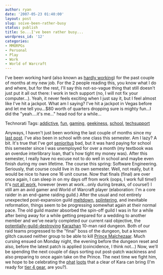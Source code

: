 ```yaml
---
author: ryan
date: '2007-05-23 01:40:00'
layout: post
slug: soive-been-rather-busy
status: publish
title: So...I've been rather busy...
wordpress_id: '12'
categories:
- MMORPGs
- Personal
- Play
- Work
- World of Warcraft
---
```


I've been working hard (also known as [hardly
working](http://en.wikipedia.org/wiki/Office_space)) for the past couple
of months at my new job. For the 2 people reading this, you know what I
do and where, but for the rest, I'll say this not-so-vague thing that
still doesn't just put it all out there: I work in tech support (no, I
will not fix your computer...). Yeah, it never feels exciting when I
just say it, but I feel almost like I've hit a jackpot. What am I
saying? I've hit a jackpot in Vegas before and let me tell you...$80
worth of quarters dropping sure is mighty fun...I did the "yeah....it's
me..." head nod for a while...

Technorati Tags: [addictive](http://www.technorati.com/tag/addictive),
[fun](http://www.technorati.com/tag/fun),
[gaming](http://www.technorati.com/tag/gaming),
[geekiness](http://www.technorati.com/tag/geekiness),
[school](http://www.technorati.com/tag/school),
[techsupport](http://www.technorati.com/tag/techsupport)

Anyways, I haven't just been working the last couple of months since my
[last
post](http://sharp-eyed.org/2007/03/its-been-a-fun-week/ "waaaay baaaack when...").
I've also been in school with one class this semester. Am I lazy? A bit.
It's true that I've got
[senioritus](http://en.wikipedia.org/wiki/Senioritus) bad, but it was
hard paying for school this semester since I was unemployed for over a
month (my textbook was an overdue interlibrary loan, that's how tight my
money was). After this semester, I really have no excuse not to do well
in school and maybe even finish during my own lifetime. The course this
spring: Software Engineering. Seriously, that course could live in its
own semester. Well, not really, but it would be nice to have one 16 unit
course. Now that finals (final) are over once again, I can sleep in on
my days off from work (oops, I work full time!) It's [not all
work](http://en.wikipedia.org/wiki/Super_Smash_Bros._Melee "turn off all powerups but hammers for fun times!"),
however (even at work...only during breaks, of course!) I still am an
avid gamer and World of Warcraft player (elaboration: I'm a core raider
in an end-game raiding guild.) After the usual and not entirely
unexpected post-expansion guild
[meltdown](http://www.wowinsider.com/2007/05/22/guildwatch-trouble-at-the-top/),
[splintering](http://www.wowinsider.com/2007/04/25/guildwatch-a-long-struggle-with-raid-cancer/),
and inevitable reformation, things seem to be progressing somewhat again
at their normal pace. The old guild master absorbed the spin-off guild I
was in for a while after being away for a while getting prepared for a
wedding to another member and we've nearly completed our current raid
objective, the
[potentially-guild-destroying](http://www.wowinsider.com/2007/05/14/officers-quarters-surviving-karazhan/)
[Karazhan](http://www.wowwiki.com/Karazhan) 10-man raid dungeon. Both of
our raid teams progressed to the "final" boss of the dungeon, but a
known glitch caused neither group to be able to kill [Prince
Malchezaar](http://www.wowwiki.com/Prince_Malchezaar "Prince Malchezaar").
Much cursing ensued on Monday night, the evening before the dungeon
reset and also, before the latest patch is applied (coincidence, I think
not...) Now, we'll be spending the next couple of days sorting out
post-patch wackiness and also preparing to once again take on the
Prince. The next time we fight him, we hope to be celebrating the
[phat](http://www.wowhead.com/?item=28581)
[loots](http://www.wowhead.com/?item=30480) that a clear of Kara can
bring (I'm ready for [tier 4 gear](http://www.wowhead.com/?itemset=651),
are you?).
